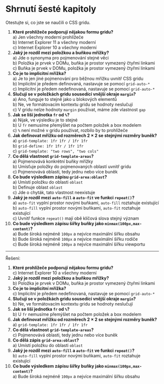 # Shrnutí šesté kapitoly

Otestujte si, co jste se naučili o CSS gridu.

1. **Které prohlížeče podporují nějakou formu gridu?**  
a) Jen všechny moderní prohlížeče  
b) Internet Explorer 11 a všechny moderní  
c) Internet Explorer 10 a všechny moderní
1. **Jaký je rozdíl mezi položkou a buňkou mřížky?**  
a) Jde o synonyma pro pojmenování stejné věci  
b) Položka je prvek v DOMu, buňka je prostor vymezený čtyřmi linkami  
c) Buňka je prvek v DOMu, položka je prostor vymezený čtyřmi linkami
1. **Co je to implicitní mřížka?**  
a) Je to jen jiné pojmenování pro běžnou mřížku uvnitř CSS gridu  
b) Implicitní je předem definovaná, nastavuje se pomocí `grid-auto-*`  
c) Implicitní je předem nedefinovaná, nastavuje se pomocí `grid-auto-*`
1. **Slučují se v položkách gridu sousedící vnější okraje `margin`?**  
a) Ano, funguje to stejně jako u blokových elementů  
b) Ne, ve formátovacím kontextu gridu se hodnoty neslučují  
c) V gridu nelze hodnoty `margin` používat, máme zde vlastnost `gap`
1. **Jak se liší jednotka `fr` od `%`?**  
a) Nijak, ve výsledku je to stejné  
b) U `fr` nemusíme přemýšlet na počtem položek a box modelem  
c) `%` není možné v gridu používat, rozbilo by to prohlížeče
1. **Jak definovat mřížku od rozměrech 2 × 2 se stejnými rozměry buněk?**  
a) `grid-template: 1fr 1fr / 1fr 1fr`  
b) `grid-define: 1fr 1fr / 1fr 1fr`  
c) `grid-template: "two rows", "two cols"`
1. **Co dělá vlastnost `grid-template-areas`?**  
a) Pojmenovává konkrétní buňky mřížky  
b) Umísťuje položky do pojmenovaných oblastí uvnitř gridu  
c) Pojmenovává oblasti, tedy jednu nebo více buněk
1. **Co bude výsledkem zápisu `grid-area:oblast`?**  
a) Umístí položku do oblasti `oblast`  
b) Definuje oblast `oblast`  
c) Jde o chyták, tato vlastnost neexistuje
1. **Jaký je rozdíl mezi `auto-fill` a `auto-fit` ve funkci `repeat()`?**  
a) `auto-fit` vyplní prostor novými buňkami, `auto-fill` roztahuje existující  
b) `auto-fill` vyplní prostor novými buňkami, `auto-fit` roztahuje existující  
c) Uvnitř funkce `repeat()` mají obě klíčová slova stejný význam
1. **Co bude výsledkem zápisu šířky buňky jako `minmax(100px,max-content)`?**  
a) Bude široká nejméně `100px` a nejvíce maximální šířku obsahu  
b) Bude široká nejméně `100px` a nejvíce maximální šířku rodiče  
c) Bude široká nejméně `100px` a nejvíce maximální šířku viewportu

---

Řešení:

1. **Které prohlížeče podporují nějakou formu gridu?**  
c) Internet Explorer 10 a všechny moderní
1. **Jaký je rozdíl mezi položkou a buňkou mřížky?**  
b) Položka je prvek v DOMu, buňka je prostor vymezený čtyřmi linkami
1. **Co je to implicitní mřížka?**  
c) Implicitní je předem nedefinovaná, nastavuje se pomocí `grid-auto-*`
1. **Slučují se v položkách gridu sousedící vnější okraje `margin`?**  
b) Ne, ve formátovacím kontextu gridu se hodnoty neslučují  
1. **Jak se liší jednotka `fr` od `%`?**  
b) U `fr` nemusíme přemýšlet na počtem položek a box modelem
1. **Jak definovat mřížku od rozměrech 2 × 2 se stejnými rozměry buněk?**  
a) `grid-template: 1fr 1fr / 1fr 1fr`
1. **Co dělá vlastnost `grid-template-areas`?**  
c) Pojmenovává oblasti, tedy jednu nebo více buněk
1. **Co dělá zápis `grid-area:oblast`?**  
a) Umístí položku do oblasti `oblast`
1. **Jaký je rozdíl mezi `auto-fill` a `auto-fit` ve funkci `repeat()`?**  
b) `auto-fill` vyplní prostor novými buňkami, `auto-fit` roztahuje existující
1. **Co bude výsledkem zápisu šířky buňky jako `minmax(100px,max-content)`?**  
a) Bude široká nejméně `100px` a nejvíce maximální šířku obsahu
